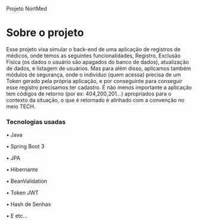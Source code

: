 Projeto NortMed

# Sobre o projeto

Esse projeto visa simular o back-end de uma aplicação de registros de médicos, onde temos as seguintes funcionalidades, Registro, Exclusão Física (os dados o usuário são apagados do banco de dados), atualização de dados, e listagem de usuários. Mas para além disso, aplicamos também módulos de segurança, onde o indivíduo (quem acessa) precisa de um Token gerado pela própria aplicação, e por conseguinte para conseguir esse registro precisamos ter cadastro. E não menos importante a aplicação tem códigos de retorno (por ex: 404,200,201...) apropriados para o contexto da situação, o que é retornado é alinhado com a convenção no meio TECH.

### Tecnologias usadas

• Java

• Spring Boot 3 

• JPA

• Hibernante

• BeanValidation

• Token JWT

• Hash de Senhas

• E etc...
